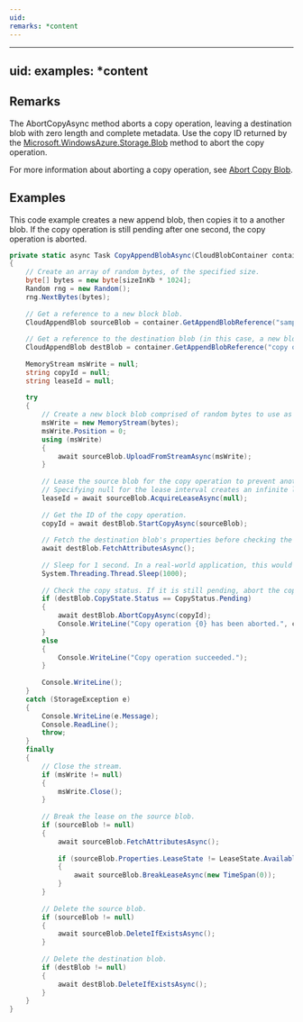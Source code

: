 ```yaml
---
uid: 
remarks: *content
---
```

---
uid: 
examples: *content
---
## Remarks  
 The AbortCopyAsync method aborts a copy operation, leaving a destination blob with zero length and complete metadata. Use the copy ID returned by the [Microsoft.WindowsAzure.Storage.Blob](assetId:///N:Microsoft.WindowsAzure.Storage.Blob?qualifyHint=False&autoUpgrade=True) method to abort the copy operation.  
  
 For more information about aborting a copy operation, see [Abort Copy Blob](../Topic/Abort%20Copy%20Blob.md).  
  
## Examples  
 This code example creates a new append blob, then copies it to a another blob. If the copy operation is still pending after one second, the copy operation is aborted.  
  
```c#  
private static async Task CopyAppendBlobAsync(CloudBlobContainer container, int sizeInKb)  
{  
    // Create an array of random bytes, of the specified size.  
    byte[] bytes = new byte[sizeInKb * 1024];  
    Random rng = new Random();  
    rng.NextBytes(bytes);  
  
    // Get a reference to a new block blob.  
    CloudAppendBlob sourceBlob = container.GetAppendBlobReference("sample-append-blob");  
  
    // Get a reference to the destination blob (in this case, a new blob).  
    CloudAppendBlob destBlob = container.GetAppendBlobReference("copy of " + sourceBlob.Name);  
  
    MemoryStream msWrite = null;  
    string copyId = null;  
    string leaseId = null;  
  
    try  
    {  
        // Create a new block blob comprised of random bytes to use as the source of the copy operation.  
        msWrite = new MemoryStream(bytes);  
        msWrite.Position = 0;  
        using (msWrite)  
        {  
            await sourceBlob.UploadFromStreamAsync(msWrite);  
        }  
  
        // Lease the source blob for the copy operation to prevent another client from modifying it.  
        // Specifying null for the lease interval creates an infinite lease.  
        leaseId = await sourceBlob.AcquireLeaseAsync(null);  
  
        // Get the ID of the copy operation.  
        copyId = await destBlob.StartCopyAsync(sourceBlob);  
  
        // Fetch the destination blob's properties before checking the copy state.  
        await destBlob.FetchAttributesAsync();  
  
        // Sleep for 1 second. In a real-world application, this would most likely be a longer interval.  
        System.Threading.Thread.Sleep(1000);  
  
        // Check the copy status. If it is still pending, abort the copy operation.  
        if (destBlob.CopyState.Status == CopyStatus.Pending)  
        {  
            await destBlob.AbortCopyAsync(copyId);  
            Console.WriteLine("Copy operation {0} has been aborted.", copyId);  
        }  
        else  
        {  
            Console.WriteLine("Copy operation succeeded.");  
        }  
  
        Console.WriteLine();  
    }  
    catch (StorageException e)  
    {  
        Console.WriteLine(e.Message);  
        Console.ReadLine();  
        throw;  
    }  
    finally  
    {  
        // Close the stream.  
        if (msWrite != null)  
        {  
            msWrite.Close();  
        }  
  
        // Break the lease on the source blob.  
        if (sourceBlob != null)  
        {  
            await sourceBlob.FetchAttributesAsync();  
  
            if (sourceBlob.Properties.LeaseState != LeaseState.Available)  
            {  
                await sourceBlob.BreakLeaseAsync(new TimeSpan(0));  
            }  
        }  
  
        // Delete the source blob.  
        if (sourceBlob != null)  
        {  
            await sourceBlob.DeleteIfExistsAsync();  
        }  
  
        // Delete the destination blob.  
        if (destBlob != null)  
        {  
            await destBlob.DeleteIfExistsAsync();  
        }  
    }  
}  
  
```